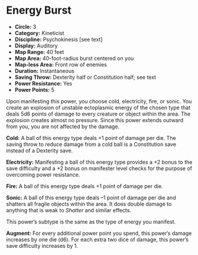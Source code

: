 # Energy Burst

- **Circle:** 3
- **Category:** Kineticist
- **Discipline:** Psychokinesis [see text]
- **Display:** Auditory
- **Map Range:** 40 feet
- **Map Area:** 40-foot-radius burst centered on you
- **Map-less Area:** Front row of enemies
- **Duration:** Instantaneous
- **Saving Throw:** Dexterity half or Constitution half; see text
- **Power Resistance:** Yes
- **Power Points:** 5

Upon manifesting this power, you choose cold, electricity, fire, or sonic. You create an explosion of unstable ectoplasmic energy of the chosen type that deals 5d6 points of damage to every creature or object within the area. The explosion creates almost no pressure. Since this power extends outward from you, you are not affected by the damage.

**Cold:** A ball of this energy type deals +1 point of damage per die. The saving throw to reduce damage from a cold ball is a Constitution save instead of a Dexterity save.

**Electricity:** Manifesting a ball of this energy type provides a +2 bonus to the save difficulty and a +2 bonus on manifester level checks for the purpose of overcoming power resistance.

**Fire:** A ball of this energy type deals +1 point of damage per die. 

**Sonic:** A ball of this energy type deals –1 point of damage per die and shatters all fragile objects within the area. It does double damage to anything that is weak to *Shatter* and similar effects.

This power’s subtype is the same as the type of energy you manifest. 

**Augment:** For every additional power point you spend, this power’s damage increases by one die (d6). For each extra two dice of damage, this power’s save difficulty increases by 1. 
